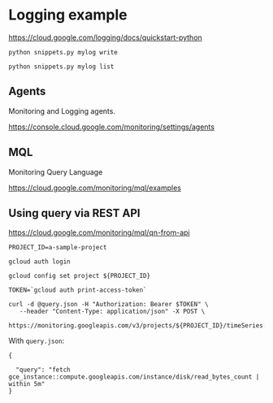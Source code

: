 # Logging example

https://cloud.google.com/logging/docs/quickstart-python

```
python snippets.py mylog write

python snippets.py mylog list
```

## Agents

Monitoring and Logging agents.


https://console.cloud.google.com/monitoring/settings/agents

## MQL

Monitoring Query Language

https://cloud.google.com/monitoring/mql/examples

## Using query via REST API

https://cloud.google.com/monitoring/mql/qn-from-api

```
PROJECT_ID=a-sample-project

gcloud auth login

gcloud config set project ${PROJECT_ID}

TOKEN=`gcloud auth print-access-token`

curl -d @query.json -H "Authorization: Bearer $TOKEN" \
   --header "Content-Type: application/json" -X POST \
   https://monitoring.googleapis.com/v3/projects/${PROJECT_ID}/timeSeries:query
```

With `query.json`:

```
{

  "query": "fetch gce_instance::compute.googleapis.com/instance/disk/read_bytes_count | within 5m"
}
```





